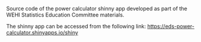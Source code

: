 Source code of the power calculator shinny app developed as part of the WEHI Statistics Education Committee materials.

The shinny app can be accessed from the following link: https://eds-power-calculator.shinyapps.io/shiny
